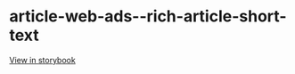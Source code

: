 # article-web-ads--rich-article-short-text

[View in storybook](https://raw.githack.com/Independent-Digital-News-and-Media-Ltd/indy100-pwamp-sb/PR-703-sb/index.html?path=/story/article-web-ads--rich-article-short-text)